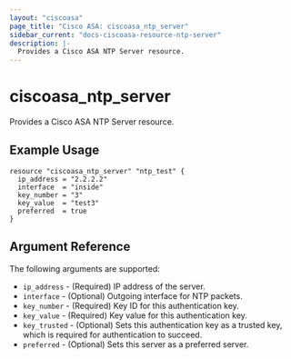 ```yaml
---
layout: "ciscoasa"
page_title: "Cisco ASA: ciscoasa_ntp_server"
sidebar_current: "docs-ciscoasa-resource-ntp-server"
description: |-
  Provides a Cisco ASA NTP Server resource.
---
```


# ciscoasa_ntp_server

Provides a Cisco ASA NTP Server resource.

## Example Usage

```hcl
resource "ciscoasa_ntp_server" "ntp_test" {
  ip_address = "2.2.2.2"
  interface  = "inside"
  key_number = "3"
  key_value  = "test3"
  preferred  = true
}
```

## Argument Reference

The following arguments are supported:

* `ip_address` - (Required) IP address of the server.
* `interface` - (Optional) Outgoing interface for NTP packets.
* `key_number` - (Required) Key ID for this authentication key.
* `key_value` - (Required) Key value for this authentication key.
* `key_trusted` - (Optional) Sets this authentication key as a trusted key, which is required for authentication to succeed.
* `preferred` - (Optional) Sets this server as a preferred server.
